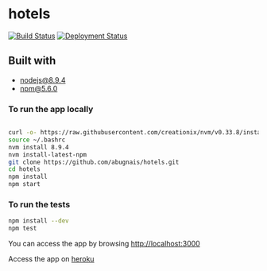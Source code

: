 # hotels
[![Build Status](https://travis-ci.org/abugnais/hotels.svg?branch=master)](https://travis-ci.org/abugnais/hotels)
[![Deployment Status](https://heroku-badge.herokuapp.com/?app=guarded-temple-66581)](https://heroku-badge.herokuapp.com/?app=guarded-temple-66581)

## Built with
* nodejs@8.9.4
* npm@5.6.0

### To run the app locally
```bash

curl -o- https://raw.githubusercontent.com/creationix/nvm/v0.33.8/install.sh | bash
source ~/.bashrc 
nvm install 8.9.4
nvm install-latest-npm
git clone https://github.com/abugnais/hotels.git
cd hotels
npm install
npm start
```
### To run the tests
```bash
npm install --dev
npm test
```

You can access the app by browsing [http://localhost:3000](http://localhost:3000)

Access the app on [heroku](https://guarded-temple-66581.herokuapp.com)

